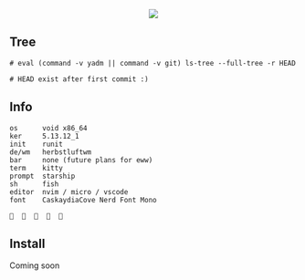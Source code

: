 <p align="center">
    <img src="https://i.imgur.com/YHr1OMl.png" align="center">
</p>


## Tree

```
# eval (command -v yadm || command -v git) ls-tree --full-tree -r HEAD

# HEAD exist after first commit :)
```


## Info


```
os      void x86_64
ker     5.13.12_1
init    runit
de/wm   herbstluftwm
bar     none (future plans for eww)
term    kitty
prompt  starship
sh      fish
editor  nvim / micro / vscode
font    CaskaydiaCove Nerd Font Mono

󰮯  󰊠  󰊠  󰊠  󰊠
```


## Install

Coming soon
